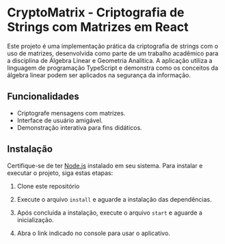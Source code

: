# CryptoMatrix - Criptografia de Strings com Matrizes em React

Este projeto é uma implementação prática da criptografia de strings com o uso de matrizes, desenvolvida como parte de um trabalho acadêmico para a disciplina de Álgebra Linear e Geometria Analítica. A aplicação utiliza a linguagem de programação TypeScript e demonstra como os conceitos da álgebra linear podem ser aplicados na segurança da informação.

## Funcionalidades

- Criptografe mensagens com matrizes.
- Interface de usuário amigável.
- Demonstração interativa para fins didáticos.

## Instalação

Certifique-se de ter [Node.js](https://nodejs.org/) instalado em seu sistema. Para instalar e executar o projeto, siga estas etapas:

1. Clone este repositório

2. Execute o arquivo `install` e aguarde a instalação das dependências.

3. Após concluída a instalação, execute o arquivo `start` e aguarde a inicialização.

5. Abra o link indicado no console para usar o aplicativo.
